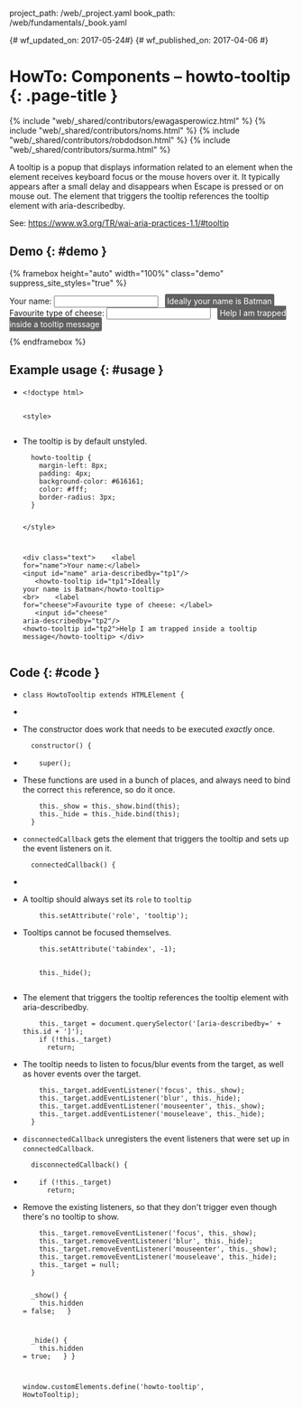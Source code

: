 project_path: /web/_project.yaml
book_path: /web/fundamentals/_book.yaml

{# wf_updated_on: 2017-05-24#}
{# wf_published_on: 2017-04-06 #}

# HowTo: Components – howto-tooltip {: .page-title }

{% include "web/_shared/contributors/ewagasperowicz.html" %}
{% include "web/_shared/contributors/noms.html" %}
{% include "web/_shared/contributors/robdodson.html" %}
{% include "web/_shared/contributors/surma.html" %}

<link rel="stylesheet" href="main.css">

A tooltip is a popup that displays information related to an element
when the element receives keyboard focus or the mouse hovers over it.
It typically appears after a small delay and disappears when Escape is
pressed or on mouse out. The element that triggers the tooltip references
the tooltip element with aria-describedby.

See: https://www.w3.org/TR/wai-aria-practices-1.1/#tooltip


## Demo {: #demo }
{% framebox height="auto" width="100%" class="demo" suppress_site_styles="true" %}
<!doctype html>
<html lang="en">
<meta name="viewport" content="width=device-width, initial-scale=1.0,user-scalable=false,minimum-scale=1.0">
<meta encoding="utf8">
<!--
Copyright 2017 Google Inc. All rights reserved.
Licensed under the Apache License, Version 2.0 (the "License");
you may not use this file except in compliance with the License.
You may obtain a copy of the License at
    http://www.apache.org/licenses/LICENSE-2.0
Unless required by applicable law or agreed to in writing, software
distributed under the License is distributed on an "AS IS" BASIS,
WITHOUT WARRANTIES OR CONDITIONS OF ANY KIND, either express or implied.
See the License for the specific language governing permissions and
limitations under the License.
-->
<!doctype html>

<style>
  /* The tooltip is by default unstyled. */
  howto-tooltip {
    margin-left: 8px;
    padding: 4px;
    background-color: #616161;
    color: #fff;
    border-radius: 3px;
  }

</style>

<div class="text">
   <label for="name">Your name:</label>
   <input id="name" aria-describedby="tp1"/>
   <howto-tooltip id="tp1">Ideally your name is Batman</howto-tooltip>
   <br>
   <label for="cheese">Favourite type of cheese: </label>
   <input id="cheese" aria-describedby="tp2"/>
   <howto-tooltip id="tp2">Help I am trapped inside a tooltip message</howto-tooltip>
</div>


<script src="https://cdn.rawgit.com/webcomponents/custom-elements/master/custom-elements.min.js"></script>
<script src="https://cdn.rawgit.com/webcomponents/shadydom/master/shadydom.min.js"></script>
<script>
  devsite.framebox.AutoSizeClient.initAutoSize(true);
  (function() {
    /**
 * Copyright 2017 Google Inc. All rights reserved.
 *
 * Licensed under the Apache License, Version 2.0 (the "License");
 * you may not use this file except in compliance with the License.
 * You may obtain a copy of the License at
 *
 *     http://www.apache.org/licenses/LICENSE-2.0
 *
 * Unless required by applicable law or agreed to in writing, software
 * distributed under the License is distributed on an "AS IS" BASIS,
 * WITHOUT WARRANTIES OR CONDITIONS OF ANY KIND, either express or implied.
 * See the License for the specific language governing permissions and
 * limitations under the License.
 */

class HowtoTooltip extends HTMLElement {
  /**
  * The constructor does work that needs to be executed _exactly_ once.
  */
  constructor() {
    super();

    // These functions are used in a bunch of places, and always need to
    // bind the correct `this` reference, so do it once.
    this._show = this._show.bind(this);
    this._hide = this._hide.bind(this);
  }

  /**
   * `connectedCallback` gets the element that triggers the tooltip and
   * sets up the event listeners on it.
   */
  connectedCallback() {
    // A tooltip should always set its `role` to `tooltip`
    this.setAttribute('role', 'tooltip');

    // Tooltips cannot be focused themselves.
    this.setAttribute('tabindex', -1);

    this._hide();

    // The element that triggers the tooltip references the tooltip
    // element with aria-describedby.
    this._target = document.querySelector('[aria-describedby=' + this.id + ']');
    if (!this._target)
      return;

    // The tooltip needs to listen to focus/blur events from the target,
    // as well as hover events over the target.
    this._target.addEventListener('focus', this._show);
    this._target.addEventListener('blur', this._hide);
    this._target.addEventListener('mouseenter', this._show);
    this._target.addEventListener('mouseleave', this._hide);
  }

  /**
   * `disconnectedCallback` unregisters the event listeners that were set up in
   * `connectedCallback`.
   */
  disconnectedCallback() {
    if (!this._target)
      return;

    // Remove the existing listeners, so that they don't trigger even though
    // there's no tooltip to show.
    this._target.removeEventListener('focus', this._show);
    this._target.removeEventListener('blur', this._hide);
    this._target.removeEventListener('mouseenter', this._show);
    this._target.removeEventListener('mouseleave', this._hide);
    this._target = null;
  }

  _show() {
    this.hidden = false;
  }

  _hide() {
    this.hidden = true;
  }
}

window.customElements.define('howto-tooltip', HowtoTooltip);

  })();
</script>
</html>

{% endframebox %}

## Example usage {: #usage }
<ul class="literate demo" id="howto-tooltip_demo">

<li class="linecomment ">
<div class="literate-text empty"></div>
<pre><code class="literate-code ">&lt;!doctype html&gt;

&lt;style&gt;</code></pre>
</li>

<li class="blockcomment ">
<div class="literate-text "><p>The tooltip is by default unstyled.</p>
</div>
<pre><code class="literate-code "><sPan class="indent">&nbsp;&nbsp;</span>howto-tooltip {
<sPan class="indent">&nbsp;&nbsp;</span><sPan class="indent">&nbsp;&nbsp;</span>margin-left: 8px;
<sPan class="indent">&nbsp;&nbsp;</span><sPan class="indent">&nbsp;&nbsp;</span>padding: 4px;
<sPan class="indent">&nbsp;&nbsp;</span><sPan class="indent">&nbsp;&nbsp;</span>background-color: #616161;
<sPan class="indent">&nbsp;&nbsp;</span><sPan class="indent">&nbsp;&nbsp;</span>color: #fff;
<sPan class="indent">&nbsp;&nbsp;</span><sPan class="indent">&nbsp;&nbsp;</span>border-radius: 3px;
<sPan class="indent">&nbsp;&nbsp;</span>}

&lt;/style&gt;

&lt;div class="text"&gt;
<sPan class="indent">&nbsp;&nbsp;</span> &lt;label for="name"&gt;Your name:&lt;/label&gt;
<sPan class="indent">&nbsp;&nbsp;</span> &lt;input id="name" aria-describedby="tp1"/&gt;
<sPan class="indent">&nbsp;&nbsp;</span> &lt;howto-tooltip id="tp1"&gt;Ideally your name is Batman&lt;/howto-tooltip&gt;
<sPan class="indent">&nbsp;&nbsp;</span> &lt;br&gt;
<sPan class="indent">&nbsp;&nbsp;</span> &lt;label for="cheese"&gt;Favourite type of cheese: &lt;/label&gt;
<sPan class="indent">&nbsp;&nbsp;</span> &lt;input id="cheese" aria-describedby="tp2"/&gt;
<sPan class="indent">&nbsp;&nbsp;</span> &lt;howto-tooltip id="tp2"&gt;Help I am trapped inside a tooltip message&lt;/howto-tooltip&gt;
&lt;/div&gt;</code></pre>
</li>

</ul>

## Code {: #code }
<ul class="literate code" id="howto-tooltip_impl">
  
<li class="blockcomment ">
<div class="literate-text empty"></div>
<pre><code class="literate-code ">class HowtoTooltip extends HTMLElement {</code></pre>
</li>

<li class="linecomment empty">
<div class="literate-text empty"></div>
<pre><code class="literate-code empty"></code></pre>
</li>

<li class="blockcomment ">
<div class="literate-text "><p>The constructor does work that needs to be executed <em>exactly</em> once.</p>
</div>
<pre><code class="literate-code "><sPan class="indent">&nbsp;&nbsp;</span>constructor() {</code></pre>
</li>

<li class="linecomment ">
<div class="literate-text empty"></div>
<pre><code class="literate-code "><sPan class="indent">&nbsp;&nbsp;</span><sPan class="indent">&nbsp;&nbsp;</span>super();</code></pre>
</li>

<li class="linecomment ">
<div class="literate-text "><p> These functions are used in a bunch of places, and always need to
 bind the correct <code>this</code> reference, so do it once.</p>
</div>
<pre><code class="literate-code "><sPan class="indent">&nbsp;&nbsp;</span><sPan class="indent">&nbsp;&nbsp;</span>this._show = this._show.bind(this);
<sPan class="indent">&nbsp;&nbsp;</span><sPan class="indent">&nbsp;&nbsp;</span>this._hide = this._hide.bind(this);
<sPan class="indent">&nbsp;&nbsp;</span>}</code></pre>
</li>

<li class="blockcomment ">
<div class="literate-text "><p><code>connectedCallback</code> gets the element that triggers the tooltip and
sets up the event listeners on it.</p>
</div>
<pre><code class="literate-code "><sPan class="indent">&nbsp;&nbsp;</span>connectedCallback() {</code></pre>
</li>

<li class="linecomment empty">
<div class="literate-text empty"></div>
<pre><code class="literate-code empty"></code></pre>
</li>

<li class="linecomment ">
<div class="literate-text "><p> A tooltip should always set its <code>role</code> to <code>tooltip</code></p>
</div>
<pre><code class="literate-code "><sPan class="indent">&nbsp;&nbsp;</span><sPan class="indent">&nbsp;&nbsp;</span>this.setAttribute('role', 'tooltip');</code></pre>
</li>

<li class="linecomment ">
<div class="literate-text "><p> Tooltips cannot be focused themselves.</p>
</div>
<pre><code class="literate-code "><sPan class="indent">&nbsp;&nbsp;</span><sPan class="indent">&nbsp;&nbsp;</span>this.setAttribute('tabindex', -1);

<sPan class="indent">&nbsp;&nbsp;</span><sPan class="indent">&nbsp;&nbsp;</span>this._hide();</code></pre>
</li>

<li class="linecomment ">
<div class="literate-text "><p> The element that triggers the tooltip references the tooltip
 element with aria-describedby.</p>
</div>
<pre><code class="literate-code "><sPan class="indent">&nbsp;&nbsp;</span><sPan class="indent">&nbsp;&nbsp;</span>this._target = document.querySelector('[aria-describedby=' + this.id + ']');
<sPan class="indent">&nbsp;&nbsp;</span><sPan class="indent">&nbsp;&nbsp;</span>if (!this._target)
<sPan class="indent">&nbsp;&nbsp;</span><sPan class="indent">&nbsp;&nbsp;</span><sPan class="indent">&nbsp;&nbsp;</span>return;</code></pre>
</li>

<li class="linecomment ">
<div class="literate-text "><p> The tooltip needs to listen to focus/blur events from the target,
 as well as hover events over the target.</p>
</div>
<pre><code class="literate-code "><sPan class="indent">&nbsp;&nbsp;</span><sPan class="indent">&nbsp;&nbsp;</span>this._target.addEventListener('focus', this._show);
<sPan class="indent">&nbsp;&nbsp;</span><sPan class="indent">&nbsp;&nbsp;</span>this._target.addEventListener('blur', this._hide);
<sPan class="indent">&nbsp;&nbsp;</span><sPan class="indent">&nbsp;&nbsp;</span>this._target.addEventListener('mouseenter', this._show);
<sPan class="indent">&nbsp;&nbsp;</span><sPan class="indent">&nbsp;&nbsp;</span>this._target.addEventListener('mouseleave', this._hide);
<sPan class="indent">&nbsp;&nbsp;</span>}</code></pre>
</li>

<li class="blockcomment ">
<div class="literate-text "><p><code>disconnectedCallback</code> unregisters the event listeners that were set up in
<code>connectedCallback</code>.</p>
</div>
<pre><code class="literate-code "><sPan class="indent">&nbsp;&nbsp;</span>disconnectedCallback() {</code></pre>
</li>

<li class="linecomment ">
<div class="literate-text empty"></div>
<pre><code class="literate-code "><sPan class="indent">&nbsp;&nbsp;</span><sPan class="indent">&nbsp;&nbsp;</span>if (!this._target)
<sPan class="indent">&nbsp;&nbsp;</span><sPan class="indent">&nbsp;&nbsp;</span><sPan class="indent">&nbsp;&nbsp;</span>return;</code></pre>
</li>

<li class="linecomment ">
<div class="literate-text "><p> Remove the existing listeners, so that they don&#39;t trigger even though
 there&#39;s no tooltip to show.</p>
</div>
<pre><code class="literate-code "><sPan class="indent">&nbsp;&nbsp;</span><sPan class="indent">&nbsp;&nbsp;</span>this._target.removeEventListener('focus', this._show);
<sPan class="indent">&nbsp;&nbsp;</span><sPan class="indent">&nbsp;&nbsp;</span>this._target.removeEventListener('blur', this._hide);
<sPan class="indent">&nbsp;&nbsp;</span><sPan class="indent">&nbsp;&nbsp;</span>this._target.removeEventListener('mouseenter', this._show);
<sPan class="indent">&nbsp;&nbsp;</span><sPan class="indent">&nbsp;&nbsp;</span>this._target.removeEventListener('mouseleave', this._hide);
<sPan class="indent">&nbsp;&nbsp;</span><sPan class="indent">&nbsp;&nbsp;</span>this._target = null;
<sPan class="indent">&nbsp;&nbsp;</span>}

<sPan class="indent">&nbsp;&nbsp;</span>_show() {
<sPan class="indent">&nbsp;&nbsp;</span><sPan class="indent">&nbsp;&nbsp;</span>this.hidden = false;
<sPan class="indent">&nbsp;&nbsp;</span>}

<sPan class="indent">&nbsp;&nbsp;</span>_hide() {
<sPan class="indent">&nbsp;&nbsp;</span><sPan class="indent">&nbsp;&nbsp;</span>this.hidden = true;
<sPan class="indent">&nbsp;&nbsp;</span>}
}

window.customElements.define('howto-tooltip', HowtoTooltip);</code></pre>
</li>

</ul>
